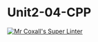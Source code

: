 # Unit2-04-CPP
[![Mr Coxall's Super Linter](https://github.com/ICS3U-Programming-KevinC/Unit2-04-CPP/workflows/Mr%20Coxall's%20Super%20Linter/badge.svg)](https://github.com/ICS3U-Programming-KevinC/Unit2-04-CPP/actions/)

